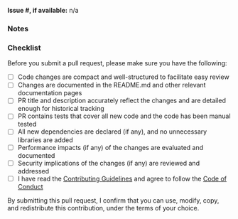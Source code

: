 **Issue #, if available:** n/a

### Notes


### Checklist

Before you submit a pull request, please make sure you have the following:
- [ ] Code changes are compact and well-structured to facilitate easy review
- [ ] Changes are documented in the README.md and other relevant documentation pages
- [ ] PR title and description accurately reflect the changes and are detailed enough for historical tracking
- [ ] PR contains tests that cover all new code and the code has been manual tested
- [ ] All new dependencies are declared (if any), and no unnecessary libraries are added
- [ ] Performance impacts (if any) of the changes are evaluated and documented
- [ ] Security implications of the changes (if any) are reviewed and addressed
- [ ] I have read the [Contributing Guidelines](../CONTRIBUTING.md) and agree to follow the [Code of Conduct](../CODE_OF_CONDUCT.md)

By submitting this pull request, I confirm that you can use, modify, copy, and redistribute this contribution, under the terms of your choice.
